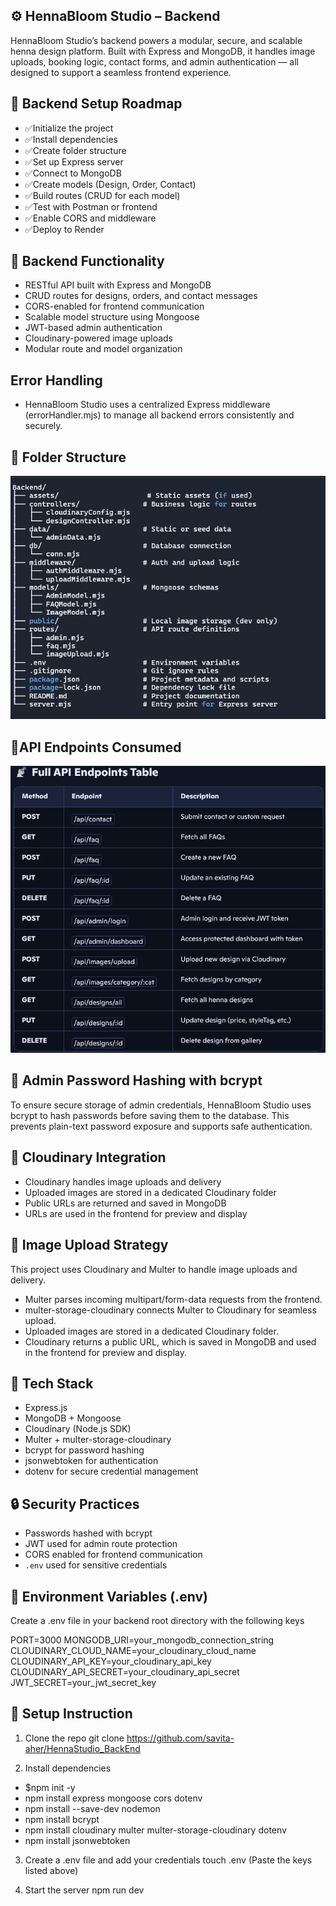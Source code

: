 ## ⚙️ HennaBloom Studio – Backend
HennaBloom Studio’s backend powers a modular, secure, and scalable henna design platform. Built with Express and MongoDB, it handles image uploads, booking logic, contact forms, and admin authentication — all designed to support a seamless frontend experience.

## 🧱 Backend Setup Roadmap
- ✅Initialize the project
- ✅Install dependencies
- ✅Create folder structure
- ✅Set up Express server
- ✅Connect to MongoDB
- ✅Create models (Design, Order, Contact)
- ✅Build routes (CRUD for each model)
- ✅Test with Postman or frontend
- ✅Enable CORS and middleware
- ✅Deploy to Render

## 🧬 Backend Functionality
- RESTful API built with Express and MongoDB
- CRUD routes for designs, orders, and contact messages
- CORS-enabled for frontend communication
- Scalable model structure using Mongoose
- JWT-based admin authentication
- Cloudinary-powered image uploads
- Modular route and model organization

## Error Handling
- HennaBloom Studio uses a centralized Express middleware (errorHandler.mjs) to manage all backend errors consistently and securely.

## 📁 Folder Structure
![Backend folder structure ](./assets/BackendFolder.png)

## 🔌API Endpoints Consumed
![API Endpoints table ](./assets/ApiEndpoints.png)

## 🔐 Admin Password Hashing with bcrypt
To ensure secure storage of admin credentials, HennaBloom Studio uses bcrypt to hash passwords before saving them to the database. This prevents plain-text password exposure and supports safe authentication.

## 📸 Cloudinary Integration
- Cloudinary handles image uploads and delivery
- Uploaded images are stored in a dedicated Cloudinary folder
- Public URLs are returned and saved in MongoDB
- URLs are used in the frontend for preview and display

## 📸 Image Upload Strategy
This project uses Cloudinary and Multer to handle image uploads and delivery.
- Multer parses incoming multipart/form-data requests from the frontend.
- multer-storage-cloudinary connects Multer to Cloudinary for seamless upload.
- Uploaded images are stored in a dedicated Cloudinary folder.
- Cloudinary returns a public URL, which is saved in MongoDB and used in the    frontend for preview and display.

## 🧰 Tech Stack
- Express.js
- MongoDB + Mongoose
- Cloudinary (Node.js SDK)
- Multer + multer-storage-cloudinary
- bcrypt for password hashing
- jsonwebtoken for authentication
- dotenv for secure credential management

## 🔒 Security Practices
- Passwords hashed with bcrypt
- JWT used for admin route protection
- CORS enabled for frontend communication
- `.env` used for sensitive credentials


## 🔐 Environment Variables (.env)
Create a .env file in your backend root directory with the following keys

PORT=3000
MONGODB_URI=your_mongodb_connection_string
CLOUDINARY_CLOUD_NAME=your_cloudinary_cloud_name
CLOUDINARY_API_KEY=your_cloudinary_api_key
CLOUDINARY_API_SECRET=your_cloudinary_api_secret
JWT_SECRET=your_jwt_secret_key

## 🚀 Setup Instruction
 1. Clone the repo
git clone https://github.com/savita-aher/HennaStudio_BackEnd
 
 2. Install dependencies
- $npm init -y
- npm install express mongoose cors dotenv
- npm install --save-dev nodemon
- npm install bcrypt
- npm install cloudinary multer multer-storage-cloudinary dotenv
- npm install jsonwebtoken

3. Create a .env file and add your credentials
touch .env (Paste the keys listed above)

4. Start the server
npm run dev









